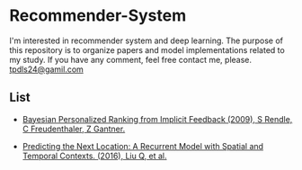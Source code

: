 # Recommender-System

I'm interested in recommender system and deep learning. The purpose of this repository is to organize papers and model implementations related to my study. If you have any comment, feel free contact me, please. tpdls24@gamil.com


## List
- [Bayesian Personalized Ranking from Implicit Feedback (2009), S Rendle, C Freudenthaler, Z Gantner.](https://github.com/Sein-Jang/Recommender-System/tree/master/BPR-%20Bayesian%20Personalized%20Ranking%20from%20Implicit%20Feedback)

- [Predicting the Next Location: A Recurrent Model with Spatial and Temporal Contexts. (2016), Liu Q, et al.](https://pdfs.semanticscholar.org/5bdf/0970034d0bb8a218c06ba3f2ddf97d29103d.pdf)
